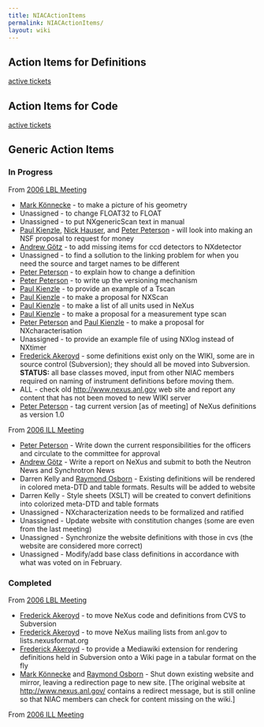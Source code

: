 ```yaml
---
title: NIACActionItems
permalink: NIACActionItems/
layout: wiki
---
```


Action Items for Definitions
----------------------------

[active
tickets](http://trac.nexusformat.org/definitions/report/1%7CDefinitions)

Action Items for Code
---------------------

[active tickets](http://trac.nexusformat.org/code/report/1%7CCode)

Generic Action Items
--------------------

### In Progress

From [2006 LBL Meeting](Media:NIAC2006LBL_minutes.pdf "wikilink")

-   [Mark Könnecke](User%3AMark_Koennecke "wikilink") - to make a
    picture of his geometry
-   Unassigned - to change FLOAT32 to FLOAT
-   Unassigned - to put NXgenericScan text in manual
-   [Paul Kienzle](User%3APaul_Kienzle "wikilink"), [Nick
    Hauser](User%3Anick "wikilink"), and [Peter
    Peterson](User%3APeter_Peterson "wikilink") - will look into making
    an NSF proposal to request for money
-   [Andrew Götz](User%3AAndy_Gotz "wikilink") - to add missing items
    for ccd detectors to NXdetector
-   Unassigned - to find a sollution to the linking problem for when you
    need the source and target names to be different
-   [Peter Peterson](User%3APeter_Peterson "wikilink") - to explain how
    to change a definition
-   [Peter Peterson](User%3APeter_Peterson "wikilink") - to write up the
    versioning mechanism
-   [Paul Kienzle](User%3APaul_Kienzle "wikilink") - to provide an
    example of a Tscan
-   [Paul Kienzle](User%3APaul_Kienzle "wikilink") - to make a proposal
    for NXScan
-   [Paul Kienzle](User%3APaul_Kienzle "wikilink") - to make a list of
    all units used in NeXus
-   [Paul Kienzle](User%3APaul_Kienzle "wikilink") - to make a proposal
    for a measurement type scan
-   [Peter Peterson](User%3APeter_Peterson "wikilink") and [Paul
    Kienzle](User%3APaul_Kienzle "wikilink") - to make a proposal for
    NXcharacterisation
-   Unassigned - to provide an example file of using NXlog instead of
    NXtimer
-   [Frederick Akeroyd](User%3AFreddie_Akeroyd "wikilink") - some
    definitions exist only on the WIKI, some are in source control
    (Subversion); they should all be moved into Subversion. **STATUS:**
    all base classes moved, input from other NIAC members required on
    naming of instrument definitions before moving them.
-   ALL - check old <http://www.nexus.anl.gov> web site and report any
    content that has not been moved to new WIKI server
-   [Peter Peterson](User%3APeter_Peterson "wikilink") - tag current
    version \[as of meeting\] of NeXus definitions as version 1.0

From [2006 ILL Meeting](Media:NIAC2006minutes.pdf "wikilink")

-   [Peter Peterson](User%3APeter_Peterson "wikilink") - Write down the
    current responsibilities for the officers and circulate to the
    committee for approval
-   [Andrew Götz](User%3AAndy_Gotz "wikilink") - Write a report on NeXus
    and submit to both the Neutron News and Synchrotron News
-   Darren Kelly and [Raymond Osborn](User%3ARay_Osborn "wikilink") -
    Existing definitions will be rendered in colored meta-DTD and table
    formats. Results will be added to website
-   Darren Kelly - Style sheets (XSLT) will be created to convert
    definitions into colorized meta-DTD and table formats
-   Unassigned - NXcharacterization needs to be formalized and ratified
-   Unassigned - Update website with constitution changes (some are even
    from the last meeting)
-   Unassigned - Synchronize the website definitions with those in cvs
    (the website are considered more correct)
-   Unassigned - Modify/add base class definitions in accordance with
    what was voted on in February.

### Completed

From [2006 LBL Meeting](Media:NIAC2006LBL_minutes.pdf "wikilink")

-   [Frederick Akeroyd](User%3AFreddie_Akeroyd "wikilink") - to move
    NeXus code and definitions from CVS to Subversion
-   [Frederick Akeroyd](User%3AFreddie_Akeroyd "wikilink") - to move
    NeXus mailing lists from anl.gov to lists.nexusformat.org
-   [Frederick Akeroyd](User%3AFreddie_Akeroyd "wikilink") - to provide
    a Mediawiki extension for rendering definitions held in Subversion
    onto a Wiki page in a tabular format on the fly
-   [Mark Könnecke](User%3AMark_Koennecke "wikilink") and [Raymond
    Osborn](User%3ARay_Osborn "wikilink") - Shut down existing website
    and mirror, leaving a redirection page to new site. \[The original
    website at <http://www.nexus.anl.gov/> contains a redirect message,
    but is still online so that NIAC members can check for content
    missing on the wiki.\]

From [2006 ILL Meeting](Media:NIAC2006minutes.pdf "wikilink")
